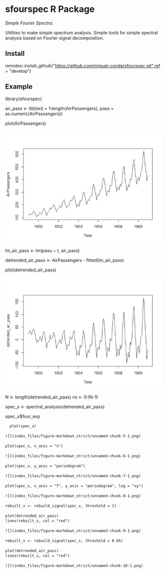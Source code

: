 sfourspec R Package
===================

  *Simple Fourier Spectra*.

Utilities to make simple spectrum analysis. Simple tools for simple
spectral analysis based on Fourier signal decomposition.

Install
-------

  remotes::install_github("https://github.com/miguel-conde/sfourspec.git",ref = "develop")

Example
-------

  library(sfourspec)

air_pass <- tibble(t = 1:length(AirPassengers), pass = as.numeric(AirPassengers))

plot(AirPassengers)

![](index_files/figure-markdown_strict/unnamed-chunk-1-1.png)

lm_air_pass <- lm(pass ~ t, air_pass)

detrended_air_pass <- AirPassengers - fitted(lm_air_pass)

plot(detrended_air_pass)

![](index_files/figure-markdown_strict/unnamed-chunk-2-1.png)

N <- length(detrended_air_pass)
ns <- 0:(N-1)

spec_x <- spectral_analysis(detrended_air_pass)

spec_x$four_exp

<script data-pagedtable-source type="application/json">
  {"columns":[{"label":["n"],"name":[1],"type":["int"],"align":["right"]},{"label":["k"],"name":[2],"type":["dbl"],"align":["right"]},{"label":["w_k"],"name":[3],"type":["dbl"],"align":["right"]},{"label":["f_k"],"name":[4],"type":["dbl"],"align":["right"]},{"label":["T_k"],"name":[5],"type":["dbl"],"align":["right"]},{"label":["x_k"],"name":[6],"type":["cpl"],"align":["right"]},{"label":["a_k"],"name":[7],"type":["cpl"],"align":["right"]},{"label":["F_L_spectrum_k"],"name":[8],"type":["dbl"],"align":["right"]},{"label":["periodogram_k"],"name":[9],"type":["dbl"],"align":["right"]}],"data":[{"1":"0","2":"0","3":"0.00000000","4":"0.000000000","5":"Inf","6":"-1.563194e-13+0.000000e+00i","7":"-1.085551e-15+0.000000e+00i","8":"1.178422e-30","9":"682.2071"},{"1":"1","2":"1","3":"0.04363323","4":"0.006944444","5":"144.000000","6":"1.046350e+03+1.386145e+02i","7":"7.266317e+00+9.626009e-01i","8":"5.372596e+01","9":"3229.4381"},{"1":"2","2":"2","3":"0.08726646","4":"0.013888889","5":"72.000000","6":"1.432021e+02-2.831886e+02i","7":"9.944592e-01-1.966587e+00i","8":"4.856414e+00","9":"930.8140"},{"1":"3","2":"3","3":"0.13089969","4":"0.020833333","5":"48.000000","6":"7.089111e+02+3.068144e+02i","7":"4.922994e+00+2.130655e+00i","8":"2.877556e+01","9":"2207.5832"},{"1":"4","2":"4","3":"0.17453293","4":"0.027777778","5":"36.000000","6":"5.424048e+01+1.362451e+02i","7":"3.766700e-01+9.461465e-01i","8":"1.037073e+00","9":"731.5718"},{"1":"5","2":"5","3":"0.21816616","4":"0.034722222","5":"28.800000","6":"-2.210595e+01+2.624557e+02i","7":"-1.535135e-01+1.822609e+00i","8":"3.345471e+00","9":"977.6089"},{"1":"6","2":"6","3":"0.26179939","4":"0.041666667","5":"24.000000","6":"9.742574e+01-1.616053e+02i","7":"6.765677e-01-1.122259e+00i","8":"1.717209e+00","9":"1040.3977"},{"1":"7","2":"7","3":"0.30543262","4":"0.048611111","5":"20.571429","6":"5.649926e+01+1.257040e+01i","7":"3.923560e-01+8.729442e-02i","8":"1.615635e-01","9":"1463.2251"},{"1":"8","2":"8","3":"0.34906585","4":"0.055555556","5":"18.000000","6":"5.627856e+01+2.943154e+02i","7":"3.908234e-01+2.043857e+00i","8":"4.330093e+00","9":"2176.5434"},{"1":"9","2":"9","3":"0.39269908","4":"0.062500000","5":"16.000000","6":"-4.886278e+01+1.268701e+02i","7":"-3.393249e-01+8.810422e-01i","8":"8.913768e-01","9":"2759.2631"},{"1":"10","2":"10","3":"0.43633231","4":"0.069444444","5":"14.400000","6":"2.018355e+01+3.723095e+02i","7":"1.401635e-01+2.585483e+00i","8":"6.704366e+00","9":"4893.8329"},{"1":"11","2":"11","3":"0.47996554","4":"0.076388889","5":"13.090909","6":"-4.735612e+01+1.042084e+03i","7":"-3.288620e-01+7.236695e+00i","8":"5.247790e+01","9":"11347.5271"},{"1":"12","2":"12","3":"0.52359878","4":"0.083333333","5":"12.000000","6":"-3.275439e+03-3.926537e+02i","7":"-2.274611e+01-2.726762e+00i","8":"5.248206e+02","9":"25586.9124"},{"1":"13","2":"13","3":"0.56723201","4":"0.090277778","5":"11.076923","6":"-2.355029e+02-1.046542e+03i","7":"-1.635437e+00-7.267656e+00i","8":"5.549348e+01","9":"10331.4601"},{"1":"14","2":"14","3":"0.61086524","4":"0.097222222","5":"10.285714","6":"-5.188817e+01-5.557509e+02i","7":"-3.603345e-01-3.859382e+00i","8":"1.502467e+01","9":"5492.3004"},{"1":"15","2":"15","3":"0.65449847","4":"0.104166667","5":"9.600000","6":"3.174975e+01-3.419567e+02i","7":"2.204843e-01-2.374700e+00i","8":"5.687811e+00","9":"3830.5516"},{"1":"16","2":"16","3":"0.69813170","4":"0.111111111","5":"9.000000","6":"5.544191e+00-2.530670e+02i","7":"3.850133e-02-1.757410e+00i","8":"3.089971e+00","9":"2838.8727"},{"1":"17","2":"17","3":"0.74176493","4":"0.118055556","5":"8.470588","6":"-3.028204e+01-3.205542e+02i","7":"-2.102920e-01-2.226071e+00i","8":"4.999615e+00","9":"2307.4192"},{"1":"18","2":"18","3":"0.78539816","4":"0.125000000","5":"8.000000","6":"-4.040206e+01-3.997350e+02i","7":"-2.805699e-01-2.775937e+00i","8":"7.784547e+00","9":"1983.6328"},{"1":"19","2":"19","3":"0.82903139","4":"0.131944444","5":"7.578947","6":"-1.403721e+01-2.580755e+02i","7":"-9.748065e-02-1.792191e+00i","8":"3.221452e+00","9":"1578.9544"},{"1":"20","2":"20","3":"0.87266463","4":"0.138888889","5":"7.200000","6":"1.200627e+02-1.910219e+02i","7":"8.337684e-01-1.326541e+00i","8":"2.454881e+00","9":"1403.1187"},{"1":"21","2":"21","3":"0.91629786","4":"0.145833333","5":"6.857143","6":"-2.980386e+01-2.470121e+02i","7":"-2.069713e-01-1.715362e+00i","8":"2.985303e+00","9":"1029.5109"},{"1":"22","2":"22","3":"0.95993109","4":"0.152777778","5":"6.545455","6":"-3.400373e+01-1.995103e+02i","7":"-2.361370e-01-1.385488e+00i","8":"1.975338e+00","9":"774.9928"},{"1":"23","2":"23","3":"1.00356432","4":"0.159722222","5":"6.260870","6":"-5.977093e+01-6.280370e+02i","7":"-4.150759e-01-4.361368e+00i","8":"1.919382e+01","9":"1882.7737"},{"1":"24","2":"24","3":"1.04719755","4":"0.166666667","5":"6.000000","6":"1.398317e+03-1.167952e+03i","7":"9.710536e+00-8.110776e+00i","8":"1.600792e+02","9":"8204.7150"},{"1":"25","2":"25","3":"1.09083078","4":"0.173611111","5":"5.760000","6":"3.043682e+02+3.365094e+02i","7":"2.113668e+00+2.336871e+00i","8":"9.928558e+00","9":"4306.7818"},{"1":"26","2":"26","3":"1.13446401","4":"0.180555556","5":"5.538462","6":"8.656586e+01+1.165144e+02i","7":"6.011518e-01+8.091278e-01i","8":"1.016071e+00","9":"2603.3753"},{"1":"27","2":"27","3":"1.17809725","4":"0.187500000","5":"5.333333","6":"2.550487e+01+1.272658e+02i","7":"1.771172e-01+8.837905e-01i","8":"8.124561e-01","9":"2091.1427"},{"1":"28","2":"28","3":"1.22173048","4":"0.194444444","5":"5.142857","6":"8.665867e+01+2.561734e+01i","7":"6.017963e-01+1.778982e-01i","8":"3.938066e-01","9":"1715.9213"},{"1":"29","2":"29","3":"1.26536371","4":"0.201388889","5":"4.965517","6":"2.535543e+01+4.446618e-01i","7":"1.760794e-01+3.087929e-03i","8":"3.101349e-02","9":"1522.4200"},{"1":"30","2":"30","3":"1.30899694","4":"0.208333333","5":"4.800000","6":"8.130424e+00+3.032019e+01i","7":"5.646127e-02+2.105569e-01i","8":"4.752207e-02","9":"1382.4285"},{"1":"31","2":"31","3":"1.35263017","4":"0.215277778","5":"4.645161","6":"1.148415e+02-5.660021e+01i","7":"7.975101e-01-3.930570e-01i","8":"7.905163e-01","9":"1274.0490"},{"1":"32","2":"32","3":"1.39626340","4":"0.222222222","5":"4.500000","6":"1.047536e+02-1.337856e+02i","7":"7.274559e-01-9.290665e-01i","8":"1.392357e+00","9":"1161.5980"},{"1":"33","2":"33","3":"1.43989663","4":"0.229166667","5":"4.363636","6":"9.444142e+01-4.455454e+01i","7":"6.558432e-01-3.094065e-01i","8":"5.258627e-01","9":"1076.2942"},{"1":"34","2":"34","3":"1.48352986","4":"0.236111111","5":"4.235294","6":"1.999853e+02+1.358269e+01i","7":"1.388787e+00+9.432422e-02i","8":"1.937627e+00","9":"1032.0986"},{"1":"35","2":"35","3":"1.52716310","4":"0.243055556","5":"4.114286","6":"2.203942e+02+9.570770e+01i","7":"1.530515e+00+6.646368e-01i","8":"2.784219e+00","9":"927.6346"},{"1":"36","2":"36","3":"1.57079633","4":"0.250000000","5":"4.000000","6":"-2.686828e+02+6.096828e+02i","7":"-1.865852e+00+4.233908e+00i","8":"2.140738e+01","9":"1971.1113"},{"1":"37","2":"37","3":"1.61442956","4":"0.256944444","5":"3.891892","6":"-1.219352e+02-7.389926e+01i","7":"-8.467721e-01-5.131893e-01i","8":"9.803862e-01","9":"1374.4122"},{"1":"38","2":"38","3":"1.65806279","4":"0.263888889","5":"3.789474","6":"-8.268881e+01-2.862263e+01i","7":"-5.742278e-01-1.987683e-01i","8":"3.692464e-01","9":"1132.0683"},{"1":"39","2":"39","3":"1.70169602","4":"0.270833333","5":"3.692308","6":"5.105705e+00-1.094623e+01i","7":"3.545628e-02-7.601551e-02i","8":"7.035505e-03","9":"1041.9524"},{"1":"40","2":"40","3":"1.74532925","4":"0.277777778","5":"3.600000","6":"-3.391115e+01-6.211201e+01i","7":"-2.354941e-01-4.313334e-01i","8":"2.415060e-01","9":"993.3654"},{"1":"41","2":"41","3":"1.78896248","4":"0.284722222","5":"3.512195","6":"-1.813118e+01-3.536280e+01i","7":"-1.259110e-01-2.455750e-01i","8":"7.616066e-02","9":"939.3199"},{"1":"42","2":"42","3":"1.83259571","4":"0.291666667","5":"3.428571","6":"2.261433e+01-7.151873e+01i","7":"1.570440e-01-4.966579e-01i","8":"2.713318e-01","9":"916.0819"},{"1":"43","2":"43","3":"1.87622895","4":"0.298611111","5":"3.348837","6":"3.649381e+01-1.020136e+02i","7":"2.534292e-01-7.084275e-01i","8":"5.660959e-01","9":"892.2234"},{"1":"44","2":"44","3":"1.91986218","4":"0.305555556","5":"3.272727","6":"5.149461e+01-8.960247e+01i","7":"3.576015e-01-6.222394e-01i","8":"5.150606e-01","9":"857.4548"},{"1":"45","2":"45","3":"1.96349541","4":"0.312500000","5":"3.200000","6":"5.070736e+00-6.246126e+01i","7":"3.521345e-02-4.337587e-01i","8":"1.893866e-01","9":"806.6766"},{"1":"46","2":"46","3":"2.00712864","4":"0.319444444","5":"3.130435","6":"6.745984e+01-1.026945e+02i","7":"4.684711e-01-7.131560e-01i","8":"7.280568e-01","9":"790.9445"},{"1":"47","2":"47","3":"2.05076187","4":"0.326388889","5":"3.063830","6":"1.229201e+02-2.190755e+02i","7":"8.536118e-01-1.521358e+00i","8":"3.043182e+00","9":"827.7308"},{"1":"48","2":"48","3":"2.09439510","4":"0.333333333","5":"3.000000","6":"2.913172e+02+4.645838e+02i","7":"2.023036e+00+3.226276e+00i","8":"1.450154e+01","9":"1554.5205"},{"1":"49","2":"49","3":"2.13802833","4":"0.340277778","5":"2.938776","6":"-8.583276e+00-9.914743e+00i","7":"-5.960608e-02-6.885239e-02i","8":"8.293536e-03","9":"922.5153"},{"1":"50","2":"50","3":"2.18166156","4":"0.347222222","5":"2.880000","6":"2.150011e+02+3.735722e+01i","7":"1.493063e+00+2.594251e-01i","8":"2.296539e+00","9":"919.1616"},{"1":"51","2":"51","3":"2.22529480","4":"0.354166667","5":"2.823529","6":"5.828387e+01+6.570711e+01i","7":"4.047491e-01+4.562994e-01i","8":"3.720310e-01","9":"833.0220"},{"1":"52","2":"52","3":"2.26892803","4":"0.361111111","5":"2.769231","6":"2.973587e+01+2.481010e+01i","7":"2.064991e-01+1.722924e-01i","8":"7.232655e-02","9":"795.9312"},{"1":"53","2":"53","3":"2.31256126","4":"0.368055556","5":"2.716981","6":"2.497653e+01+5.161820e+01i","7":"1.734481e-01+3.584597e-01i","8":"1.585776e-01","9":"779.2734"},{"1":"54","2":"54","3":"2.35619449","4":"0.375000000","5":"2.666667","6":"4.303654e+01+2.689951e+01i","7":"2.988649e-01+1.868022e-01i","8":"1.242153e-01","9":"757.8447"},{"1":"55","2":"55","3":"2.39982772","4":"0.381944444","5":"2.618182","6":"1.165598e+01+1.063275e+02i","7":"8.094434e-02+7.383852e-01i","8":"5.517647e-01","9":"764.7950"},{"1":"56","2":"56","3":"2.44346095","4":"0.388888889","5":"2.571429","6":"1.308431e+01+8.252934e+00i","7":"9.086323e-02+5.731204e-02i","8":"1.154080e-02","9":"731.6261"},{"1":"57","2":"57","3":"2.48709418","4":"0.395833333","5":"2.526316","6":"2.141366e+01+7.771685e+00i","7":"1.487059e-01+5.397003e-02i","8":"2.502622e-02","9":"716.0490"},{"1":"58","2":"58","3":"2.53072742","4":"0.402777778","5":"2.482759","6":"2.376044e+01-1.079457e+02i","7":"1.650030e-01-7.496232e-01i","8":"5.891609e-01","9":"727.2330"},{"1":"59","2":"59","3":"2.57436065","4":"0.409722222","5":"2.440678","6":"8.728093e+01-8.108706e+01i","7":"6.061176e-01-5.631046e-01i","8":"6.844653e-01","9":"714.7230"},{"1":"60","2":"60","3":"2.61799388","4":"0.416666667","5":"2.400000","6":"1.730738e+02+4.103848e+02i","7":"1.201902e+00+2.849894e+00i","8":"9.566464e+00","9":"1151.9563"},{"1":"61","2":"61","3":"2.66162711","4":"0.423611111","5":"2.360656","6":"-9.326821e+01+1.012945e+02i","7":"-6.476959e-01+7.034344e-01i","8":"9.143299e-01","9":"795.9156"},{"1":"62","2":"62","3":"2.70526034","4":"0.430555556","5":"2.322581","6":"-1.564527e+02+4.127628e+01i","7":"-1.086477e+00+2.866408e-01i","8":"1.262595e+00","9":"783.9255"},{"1":"63","2":"63","3":"2.74889357","4":"0.437500000","5":"2.285714","6":"1.155614e+01-7.758804e+01i","7":"8.025097e-02-5.388058e-01i","8":"2.967519e-01","9":"740.6299"},{"1":"64","2":"64","3":"2.79252680","4":"0.444444444","5":"2.250000","6":"-8.846110e+00-4.321483e+01i","7":"-6.143132e-02-3.001030e-01i","8":"9.383559e-02","9":"711.2166"},{"1":"65","2":"65","3":"2.83616003","4":"0.451388889","5":"2.215385","6":"2.811222e+01+3.458544e+01i","7":"1.952238e-01+2.401767e-01i","8":"9.579715e-02","9":"703.0478"},{"1":"66","2":"66","3":"2.87979327","4":"0.458333333","5":"2.181818","6":"5.109847e+01+7.477155e+01i","7":"3.548505e-01+5.192469e-01i","8":"3.955362e-01","9":"709.6389"},{"1":"67","2":"67","3":"2.92342650","4":"0.465277778","5":"2.149254","6":"2.916718e+01+5.716787e+01i","7":"2.025498e-01+3.969991e-01i","8":"1.986347e-01","9":"696.4488"},{"1":"68","2":"68","3":"2.96705973","4":"0.472222222","5":"2.117647","6":"-1.928884e+01-4.382532e+01i","7":"-1.339503e-01-3.043425e-01i","8":"1.105670e-01","9":"694.3315"},{"1":"69","2":"69","3":"3.01069296","4":"0.479166667","5":"2.086957","6":"-7.556375e+01+2.848935e+01i","7":"-5.247482e-01+1.978427e-01i","8":"3.145025e-01","9":"700.4744"},{"1":"70","2":"70","3":"3.05432619","4":"0.486111111","5":"2.057143","6":"4.682023e+00+2.354534e+01i","7":"3.251405e-02+1.635093e-01i","8":"2.779245e-02","9":"684.4802"},{"1":"71","2":"71","3":"3.09795942","4":"0.493055556","5":"2.028169","6":"-5.782808e+01+1.350802e+01i","7":"-4.015839e-01+9.380573e-02i","8":"1.700691e-01","9":"690.5565"},{"1":"72","2":"72","3":"3.14159265","4":"0.500000000","5":"2.000000","6":"-8.368276e+01+0.000000e+00i","7":"-5.811303e-01+0.000000e+00i","8":"3.377124e-01","9":"698.0672"},{"1":"73","2":"71","3":"3.09795942","4":"0.493055556","5":"2.028169","6":"-5.782808e+01-1.350802e+01i","7":"-4.015839e-01-9.380573e-02i","8":"1.700691e-01","9":"690.5565"},{"1":"74","2":"70","3":"3.05432619","4":"0.486111111","5":"2.057143","6":"4.682023e+00-2.354534e+01i","7":"3.251405e-02-1.635093e-01i","8":"2.779245e-02","9":"684.4802"},{"1":"75","2":"69","3":"3.01069296","4":"0.479166667","5":"2.086957","6":"-7.556375e+01-2.848935e+01i","7":"-5.247482e-01-1.978427e-01i","8":"3.145025e-01","9":"700.4744"},{"1":"76","2":"68","3":"2.96705973","4":"0.472222222","5":"2.117647","6":"-1.928884e+01+4.382532e+01i","7":"-1.339503e-01+3.043425e-01i","8":"1.105670e-01","9":"694.3315"},{"1":"77","2":"67","3":"2.92342650","4":"0.465277778","5":"2.149254","6":"2.916718e+01-5.716787e+01i","7":"2.025498e-01-3.969991e-01i","8":"1.986347e-01","9":"696.4488"},{"1":"78","2":"66","3":"2.87979327","4":"0.458333333","5":"2.181818","6":"5.109847e+01-7.477155e+01i","7":"3.548505e-01-5.192469e-01i","8":"3.955362e-01","9":"709.6389"},{"1":"79","2":"65","3":"2.83616003","4":"0.451388889","5":"2.215385","6":"2.811222e+01-3.458544e+01i","7":"1.952238e-01-2.401767e-01i","8":"9.579715e-02","9":"703.0478"},{"1":"80","2":"64","3":"2.79252680","4":"0.444444444","5":"2.250000","6":"-8.846110e+00+4.321483e+01i","7":"-6.143132e-02+3.001030e-01i","8":"9.383559e-02","9":"711.2166"},{"1":"81","2":"63","3":"2.74889357","4":"0.437500000","5":"2.285714","6":"1.155614e+01+7.758804e+01i","7":"8.025097e-02+5.388058e-01i","8":"2.967519e-01","9":"740.6299"},{"1":"82","2":"62","3":"2.70526034","4":"0.430555556","5":"2.322581","6":"-1.564527e+02-4.127628e+01i","7":"-1.086477e+00-2.866408e-01i","8":"1.262595e+00","9":"783.9255"},{"1":"83","2":"61","3":"2.66162711","4":"0.423611111","5":"2.360656","6":"-9.326821e+01-1.012945e+02i","7":"-6.476959e-01-7.034344e-01i","8":"9.143299e-01","9":"795.9156"},{"1":"84","2":"60","3":"2.61799388","4":"0.416666667","5":"2.400000","6":"1.730738e+02-4.103848e+02i","7":"1.201902e+00-2.849894e+00i","8":"9.566464e+00","9":"1151.9563"},{"1":"85","2":"59","3":"2.57436065","4":"0.409722222","5":"2.440678","6":"8.728093e+01+8.108706e+01i","7":"6.061176e-01+5.631046e-01i","8":"6.844653e-01","9":"714.7230"},{"1":"86","2":"58","3":"2.53072742","4":"0.402777778","5":"2.482759","6":"2.376044e+01+1.079457e+02i","7":"1.650030e-01+7.496232e-01i","8":"5.891609e-01","9":"727.2330"},{"1":"87","2":"57","3":"2.48709418","4":"0.395833333","5":"2.526316","6":"2.141366e+01-7.771685e+00i","7":"1.487059e-01-5.397003e-02i","8":"2.502622e-02","9":"716.0490"},{"1":"88","2":"56","3":"2.44346095","4":"0.388888889","5":"2.571429","6":"1.308431e+01-8.252934e+00i","7":"9.086323e-02-5.731204e-02i","8":"1.154080e-02","9":"731.6261"},{"1":"89","2":"55","3":"2.39982772","4":"0.381944444","5":"2.618182","6":"1.165598e+01-1.063275e+02i","7":"8.094434e-02-7.383852e-01i","8":"5.517647e-01","9":"764.7950"},{"1":"90","2":"54","3":"2.35619449","4":"0.375000000","5":"2.666667","6":"4.303654e+01-2.689951e+01i","7":"2.988649e-01-1.868022e-01i","8":"1.242153e-01","9":"757.8447"},{"1":"91","2":"53","3":"2.31256126","4":"0.368055556","5":"2.716981","6":"2.497653e+01-5.161820e+01i","7":"1.734481e-01-3.584597e-01i","8":"1.585776e-01","9":"779.2734"},{"1":"92","2":"52","3":"2.26892803","4":"0.361111111","5":"2.769231","6":"2.973587e+01-2.481010e+01i","7":"2.064991e-01-1.722924e-01i","8":"7.232655e-02","9":"795.9312"},{"1":"93","2":"51","3":"2.22529480","4":"0.354166667","5":"2.823529","6":"5.828387e+01-6.570711e+01i","7":"4.047491e-01-4.562994e-01i","8":"3.720310e-01","9":"833.0220"},{"1":"94","2":"50","3":"2.18166156","4":"0.347222222","5":"2.880000","6":"2.150011e+02-3.735722e+01i","7":"1.493063e+00-2.594251e-01i","8":"2.296539e+00","9":"919.1616"},{"1":"95","2":"49","3":"2.13802833","4":"0.340277778","5":"2.938776","6":"-8.583276e+00+9.914743e+00i","7":"-5.960608e-02+6.885239e-02i","8":"8.293536e-03","9":"922.5153"},{"1":"96","2":"48","3":"2.09439510","4":"0.333333333","5":"3.000000","6":"2.913172e+02-4.645838e+02i","7":"2.023036e+00-3.226276e+00i","8":"1.450154e+01","9":"1554.5205"},{"1":"97","2":"47","3":"2.05076187","4":"0.326388889","5":"3.063830","6":"1.229201e+02+2.190755e+02i","7":"8.536118e-01+1.521358e+00i","8":"3.043182e+00","9":"827.7308"},{"1":"98","2":"46","3":"2.00712864","4":"0.319444444","5":"3.130435","6":"6.745984e+01+1.026945e+02i","7":"4.684711e-01+7.131560e-01i","8":"7.280568e-01","9":"790.9445"},{"1":"99","2":"45","3":"1.96349541","4":"0.312500000","5":"3.200000","6":"5.070736e+00+6.246126e+01i","7":"3.521345e-02+4.337587e-01i","8":"1.893866e-01","9":"806.6766"},{"1":"100","2":"44","3":"1.91986218","4":"0.305555556","5":"3.272727","6":"5.149461e+01+8.960247e+01i","7":"3.576015e-01+6.222394e-01i","8":"5.150606e-01","9":"857.4548"},{"1":"101","2":"43","3":"1.87622895","4":"0.298611111","5":"3.348837","6":"3.649381e+01+1.020136e+02i","7":"2.534292e-01+7.084275e-01i","8":"5.660959e-01","9":"892.2234"},{"1":"102","2":"42","3":"1.83259571","4":"0.291666667","5":"3.428571","6":"2.261433e+01+7.151873e+01i","7":"1.570440e-01+4.966579e-01i","8":"2.713318e-01","9":"916.0819"},{"1":"103","2":"41","3":"1.78896248","4":"0.284722222","5":"3.512195","6":"-1.813118e+01+3.536280e+01i","7":"-1.259110e-01+2.455750e-01i","8":"7.616066e-02","9":"939.3199"},{"1":"104","2":"40","3":"1.74532925","4":"0.277777778","5":"3.600000","6":"-3.391115e+01+6.211201e+01i","7":"-2.354941e-01+4.313334e-01i","8":"2.415060e-01","9":"993.3654"},{"1":"105","2":"39","3":"1.70169602","4":"0.270833333","5":"3.692308","6":"5.105705e+00+1.094623e+01i","7":"3.545628e-02+7.601551e-02i","8":"7.035505e-03","9":"1041.9524"},{"1":"106","2":"38","3":"1.65806279","4":"0.263888889","5":"3.789474","6":"-8.268881e+01+2.862263e+01i","7":"-5.742278e-01+1.987683e-01i","8":"3.692464e-01","9":"1132.0683"},{"1":"107","2":"37","3":"1.61442956","4":"0.256944444","5":"3.891892","6":"-1.219352e+02+7.389926e+01i","7":"-8.467721e-01+5.131893e-01i","8":"9.803862e-01","9":"1374.4122"},{"1":"108","2":"36","3":"1.57079633","4":"0.250000000","5":"4.000000","6":"-2.686828e+02-6.096828e+02i","7":"-1.865852e+00-4.233908e+00i","8":"2.140738e+01","9":"1971.1113"},{"1":"109","2":"35","3":"1.52716310","4":"0.243055556","5":"4.114286","6":"2.203942e+02-9.570770e+01i","7":"1.530515e+00-6.646368e-01i","8":"2.784219e+00","9":"927.6346"},{"1":"110","2":"34","3":"1.48352986","4":"0.236111111","5":"4.235294","6":"1.999853e+02-1.358269e+01i","7":"1.388787e+00-9.432422e-02i","8":"1.937627e+00","9":"1032.0986"},{"1":"111","2":"33","3":"1.43989663","4":"0.229166667","5":"4.363636","6":"9.444142e+01+4.455454e+01i","7":"6.558432e-01+3.094065e-01i","8":"5.258627e-01","9":"1076.2942"},{"1":"112","2":"32","3":"1.39626340","4":"0.222222222","5":"4.500000","6":"1.047536e+02+1.337856e+02i","7":"7.274559e-01+9.290665e-01i","8":"1.392357e+00","9":"1161.5980"},{"1":"113","2":"31","3":"1.35263017","4":"0.215277778","5":"4.645161","6":"1.148415e+02+5.660021e+01i","7":"7.975101e-01+3.930570e-01i","8":"7.905163e-01","9":"1274.0490"},{"1":"114","2":"30","3":"1.30899694","4":"0.208333333","5":"4.800000","6":"8.130424e+00-3.032019e+01i","7":"5.646127e-02-2.105569e-01i","8":"4.752207e-02","9":"1382.4285"},{"1":"115","2":"29","3":"1.26536371","4":"0.201388889","5":"4.965517","6":"2.535543e+01-4.446618e-01i","7":"1.760794e-01-3.087929e-03i","8":"3.101349e-02","9":"1522.4200"},{"1":"116","2":"28","3":"1.22173048","4":"0.194444444","5":"5.142857","6":"8.665867e+01-2.561734e+01i","7":"6.017963e-01-1.778982e-01i","8":"3.938066e-01","9":"1715.9213"},{"1":"117","2":"27","3":"1.17809725","4":"0.187500000","5":"5.333333","6":"2.550487e+01-1.272658e+02i","7":"1.771172e-01-8.837905e-01i","8":"8.124561e-01","9":"2091.1427"},{"1":"118","2":"26","3":"1.13446401","4":"0.180555556","5":"5.538462","6":"8.656586e+01-1.165144e+02i","7":"6.011518e-01-8.091278e-01i","8":"1.016071e+00","9":"2603.3753"},{"1":"119","2":"25","3":"1.09083078","4":"0.173611111","5":"5.760000","6":"3.043682e+02-3.365094e+02i","7":"2.113668e+00-2.336871e+00i","8":"9.928558e+00","9":"4306.7818"},{"1":"120","2":"24","3":"1.04719755","4":"0.166666667","5":"6.000000","6":"1.398317e+03+1.167952e+03i","7":"9.710536e+00+8.110776e+00i","8":"1.600792e+02","9":"8204.7150"},{"1":"121","2":"23","3":"1.00356432","4":"0.159722222","5":"6.260870","6":"-5.977093e+01+6.280370e+02i","7":"-4.150759e-01+4.361368e+00i","8":"1.919382e+01","9":"1882.7737"},{"1":"122","2":"22","3":"0.95993109","4":"0.152777778","5":"6.545455","6":"-3.400373e+01+1.995103e+02i","7":"-2.361370e-01+1.385488e+00i","8":"1.975338e+00","9":"774.9928"},{"1":"123","2":"21","3":"0.91629786","4":"0.145833333","5":"6.857143","6":"-2.980386e+01+2.470121e+02i","7":"-2.069713e-01+1.715362e+00i","8":"2.985303e+00","9":"1029.5109"},{"1":"124","2":"20","3":"0.87266463","4":"0.138888889","5":"7.200000","6":"1.200627e+02+1.910219e+02i","7":"8.337684e-01+1.326541e+00i","8":"2.454881e+00","9":"1403.1187"},{"1":"125","2":"19","3":"0.82903139","4":"0.131944444","5":"7.578947","6":"-1.403721e+01+2.580755e+02i","7":"-9.748065e-02+1.792191e+00i","8":"3.221452e+00","9":"1578.9544"},{"1":"126","2":"18","3":"0.78539816","4":"0.125000000","5":"8.000000","6":"-4.040206e+01+3.997350e+02i","7":"-2.805699e-01+2.775937e+00i","8":"7.784547e+00","9":"1983.6328"},{"1":"127","2":"17","3":"0.74176493","4":"0.118055556","5":"8.470588","6":"-3.028204e+01+3.205542e+02i","7":"-2.102920e-01+2.226071e+00i","8":"4.999615e+00","9":"2307.4192"},{"1":"128","2":"16","3":"0.69813170","4":"0.111111111","5":"9.000000","6":"5.544191e+00+2.530670e+02i","7":"3.850133e-02+1.757410e+00i","8":"3.089971e+00","9":"2838.8727"},{"1":"129","2":"15","3":"0.65449847","4":"0.104166667","5":"9.600000","6":"3.174975e+01+3.419567e+02i","7":"2.204843e-01+2.374700e+00i","8":"5.687811e+00","9":"3830.5516"},{"1":"130","2":"14","3":"0.61086524","4":"0.097222222","5":"10.285714","6":"-5.188817e+01+5.557509e+02i","7":"-3.603345e-01+3.859382e+00i","8":"1.502467e+01","9":"5492.3004"},{"1":"131","2":"13","3":"0.56723201","4":"0.090277778","5":"11.076923","6":"-2.355029e+02+1.046542e+03i","7":"-1.635437e+00+7.267656e+00i","8":"5.549348e+01","9":"10331.4601"},{"1":"132","2":"12","3":"0.52359878","4":"0.083333333","5":"12.000000","6":"-3.275439e+03+3.926537e+02i","7":"-2.274611e+01+2.726762e+00i","8":"5.248206e+02","9":"25586.9124"},{"1":"133","2":"11","3":"0.47996554","4":"0.076388889","5":"13.090909","6":"-4.735612e+01-1.042084e+03i","7":"-3.288620e-01-7.236695e+00i","8":"5.247790e+01","9":"11347.5271"},{"1":"134","2":"10","3":"0.43633231","4":"0.069444444","5":"14.400000","6":"2.018355e+01-3.723095e+02i","7":"1.401635e-01-2.585483e+00i","8":"6.704366e+00","9":"4893.8329"},{"1":"135","2":"9","3":"0.39269908","4":"0.062500000","5":"16.000000","6":"-4.886278e+01-1.268701e+02i","7":"-3.393249e-01-8.810422e-01i","8":"8.913768e-01","9":"2759.2631"},{"1":"136","2":"8","3":"0.34906585","4":"0.055555556","5":"18.000000","6":"5.627856e+01-2.943154e+02i","7":"3.908234e-01-2.043857e+00i","8":"4.330093e+00","9":"2176.5434"},{"1":"137","2":"7","3":"0.30543262","4":"0.048611111","5":"20.571429","6":"5.649926e+01-1.257040e+01i","7":"3.923560e-01-8.729442e-02i","8":"1.615635e-01","9":"1463.2251"},{"1":"138","2":"6","3":"0.26179939","4":"0.041666667","5":"24.000000","6":"9.742574e+01+1.616053e+02i","7":"6.765677e-01+1.122259e+00i","8":"1.717209e+00","9":"1040.3977"},{"1":"139","2":"5","3":"0.21816616","4":"0.034722222","5":"28.800000","6":"-2.210595e+01-2.624557e+02i","7":"-1.535135e-01-1.822609e+00i","8":"3.345471e+00","9":"977.6089"},{"1":"140","2":"4","3":"0.17453293","4":"0.027777778","5":"36.000000","6":"5.424048e+01-1.362451e+02i","7":"3.766700e-01-9.461465e-01i","8":"1.037073e+00","9":"731.5718"},{"1":"141","2":"3","3":"0.13089969","4":"0.020833333","5":"48.000000","6":"7.089111e+02-3.068144e+02i","7":"4.922994e+00-2.130655e+00i","8":"2.877556e+01","9":"2207.5832"},{"1":"142","2":"2","3":"0.08726646","4":"0.013888889","5":"72.000000","6":"1.432021e+02+2.831886e+02i","7":"9.944592e-01+1.966587e+00i","8":"4.856414e+00","9":"930.8140"},{"1":"143","2":"1","3":"0.04363323","4":"0.006944444","5":"144.000000","6":"1.046350e+03-1.386145e+02i","7":"7.266317e+00-9.626009e-01i","8":"5.372596e+01","9":"3229.4381"}],"options":{"columns":{"min":{},"max":[10]},"rows":{"min":[10],"max":[10]},"pages":{}}}
    </script>

      plot(spec_x)

    ![](index_files/figure-markdown_strict/unnamed-chunk-5-1.png)

    plot(spec_x, x_axis = "n")

    ![](index_files/figure-markdown_strict/unnamed-chunk-6-1.png)

    plot(spec_x, y_axis = "periodogram")

    ![](index_files/figure-markdown_strict/unnamed-chunk-7-1.png)

    plot(spec_x, x_axis = "T", y_axis = "periodogram", log = "xy")

    ![](index_files/figure-markdown_strict/unnamed-chunk-8-1.png)

    rebuilt_x <- rebuild_signal(spec_x, threshold = 1)

    plot(detrended_air_pass)
    lines(rebuilt_x, col = "red")

    ![](index_files/figure-markdown_strict/unnamed-chunk-9-1.png)

    rebuilt_x <- rebuild_signal(spec_x, threshold = 0.65)

    plot(detrended_air_pass)
    lines(rebuilt_x, col = "red")

    ![](index_files/figure-markdown_strict/unnamed-chunk-10-1.png)
